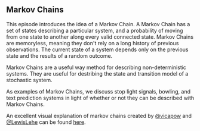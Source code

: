 ## Markov Chains

This episode introduces the idea of a Markov Chain.  A Markov Chain has a set of states describing a particular system, and a probability of moving from one state to another along every valid connected state.  Markov Chains are memoryless, meaning they don't rely on a long history of previous observations.  The current state of a system depends only on the previous state and the results of a random outcome.

Markov Chains are a useful way method for describing non-deterministic systems.  They are useful for destribing the state and transition model of a stochastic system.

As examples of Markov Chains, we discuss stop light signals, bowling, and text prediction systems in light of whether or not they can be described with Markov Chains.

An excellent visual explanation of markov chains created by <a href='https://twitter.com/vicapow'>@vicapow</a> and <a href='https://twitter.com/LewisLehe'>@LewisLehe</a> can be found <a href='http://setosa.io/blog/2014/07/26/markov-chains/'>here</a>.
